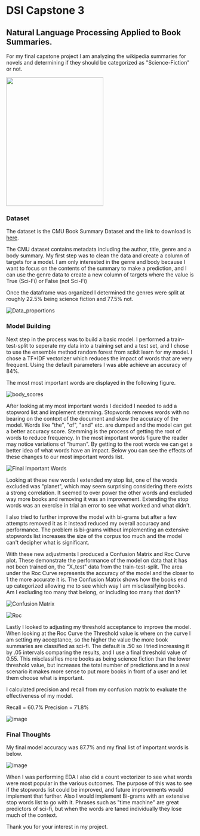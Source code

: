 # DSI Capstone 3
## Natural Language Processing Applied to Book Summaries.


For my final capstone project I am analyzing the wikipedia summaries for novels and determining if they should be categorized as "Science-Fiction" or not.

<img src="https://user-images.githubusercontent.com/25779351/116443332-28609880-a819-11eb-8c9f-a6a75a0f4341.jpg" width="260" height="344">

### Dataset

The dataset is the CMU Book Summary Dataset and the link to download is [here](http://www.cs.cmu.edu/~dbamman/booksummaries.html "CMU Book Summary Dataset").

The CMU dataset contains metadata including the author, title, genre and a body summary. My first step was to clean the data and create a column of targets for a model.  I am only interested in the genre and body because I want to focus on the contents of the summary to make a prediction, and I can use the genre data to create a new column of targets where the value is True (Sci-Fi) or False (not Sci-Fi)

Once the dataframe was organized I determined the genres were split at roughly 22.5% being science fiction and 77.5% not.

![Data_proportions](https://user-images.githubusercontent.com/25779351/116435335-db78c400-a810-11eb-8fce-1703b87faa24.png)

### Model Building

Next step in the process was to build a basic model. I performed a train-test-split to seperate my data into a training set and a test set, and I chose to use the ensemble method random forest from scikit learn for my model. I chose a TF&ast;IDF vectorizer which reduces the impact of words that are very frequent. Using the default parameters I was able achieve an accuracy of 84%.

The most most important words are displayed in the following figure.

![body_scores](https://user-images.githubusercontent.com/25779351/116598461-785c5f80-a8ec-11eb-80f5-11e976039f70.png)

After looking at my most important words I decided I needed to add a stopword list and implement stemming. Stopwords removes words with no bearing on the context of the document and skew the accuracy of the model.  Words like "the", "of", "and" etc. are dumped and the model can get a better accuracy score.  Stemming is the process of getting the root of words to reduce frequency.  In the most important words figure the reader may notice variations of "human".  By getting to the root words we can get a better idea of what words have an impact.  Below you can see the effects of these changes to our most important words list.

![Final Important Words](https://user-images.githubusercontent.com/25779351/116606073-d0e42a80-a8f5-11eb-8475-7d578cb29623.png)

Looking at these new words I extended my stop list, one of the words excluded was "planet", which may seem surprising considering there exists a strong correlation.  It seemed to over power the other words and excluded way more books and removing it was an improvement. Extending the stop words was an exercise in trial an error to see what worked and what didn't.

I also tried to further improve the model with bi-grams but after a few attempts removed it as it instead reduced my overall accuracy and performance. The problem is bi-grams without implementing an extensive stopwords list increases the size of the corpus too much and the model can't decipher what is significant.

With these new adjustments I produced a Confusion Matrix and Roc Curve plot. These demonstrate the performance of the model on data that it has not been trained on, the "X_test" data from the train-test-split. The area under the Roc Curve represents the accuracy of the model and the closer to 1 the more accurate it is.  The Confusion Matrix shows how the books end up categorized allowing me to see which way I am misclassifying books. Am I excluding too many that belong, or including too many that don't?

![Confusion Matrix](https://user-images.githubusercontent.com/25779351/116619092-a39f7880-a905-11eb-9d7c-4f9fb947e95f.png)

![Roc](https://user-images.githubusercontent.com/25779351/116618993-7ce14200-a905-11eb-9975-129b1083d457.png)

Lastly I looked to adjusting my threshold acceptance to improve the model.  When looking at the Roc Curve the Threshold value is where on the curve I am setting my acceptance, so the higher the value the more book summaries are classified as sci-fi. The default is .50 so I tried increasing it by .05 intervals comparing the results, and I use a final threshold value of 0.55.  This misclassifies more books as being science fiction than the lower threshold value, but increases the total number of predictions and in a real scenario it makes more sense to put more books in front of a user and let them choose what is important.

I calculated precision and recall from my confusion matrix to evaluate the effectiveness of my model.

Recall = 60.7%
Precision = 71.8%

![image](https://user-images.githubusercontent.com/25779351/116622185-e7947c80-a909-11eb-8fab-3e19338f613a.png)

### Final Thoughts

My final model accuracy was 87.7% and my final list of important words is below.

![image](https://user-images.githubusercontent.com/25779351/116622927-15c68c00-a90b-11eb-8167-9312291f0097.png)

When I was performing EDA I also did a count vectorizer to see what words were most popular in the various outcomes. The purpose of this was to see if the stopwords list could be improved, and future improvements would implement that further. Also I would implement Bi-grams with an extensive stop words list to go with it.  Phrases such as "time machine" are great predictors of sci-fi, but when the words are taned individually they lose much of the context.

Thank you for your interest in my project.
